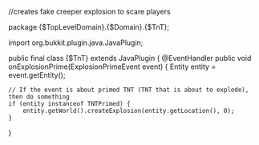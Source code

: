 //creates fake creeper explosion to scare players

package {$TopLevelDomain}.{$Domain}.{$TnT};
 
import org.bukkit.plugin.java.JavaPlugin;
 
public final class {$TnT} extends JavaPlugin {
@EventHandler
public void onExplosionPrime(ExplosionPrimeEvent event) {
    Entity entity = event.getEntity();
 
    // If the event is about primed TNT (TNT that is about to explode), then do something
    if (entity instanceof TNTPrimed) {
        entity.getWorld().createExplosion(entity.getLocation(), 0);
    }
}
